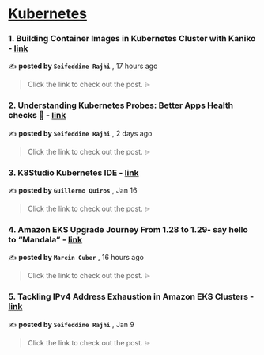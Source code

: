 
<h1><a href=https://medium.com/tag/kubernetes/recommended target="_blank" rel="noopener noreferrer">Kubernetes</a></h1>
<h3>1. Building Container Images in Kubernetes Cluster with Kaniko - <a href=https://medium.com/@seifeddinerajhi/building-container-images-in-kubernetes-cluster-with-kaniko-1cdba6d89962?source=tag_recommended_feed---------0-84----------kubernetes----------17d88e2f_7273_4be8_aeba_c26b0e67629c------- target="_blank" rel="noopener noreferrer">link</a></h3>

✍️ **posted by `Seifeddine Rajhi`** <date> , 17 hours ago</date>

<blockquote>Click the link to check out the post. ⌲</blockquote>

<h3>2. Understanding Kubernetes Probes: Better Apps Health checks 🌁 - <a href=https://medium.com/itnext/understanding-kubernetes-probes-better-apps-health-checks-3a057341371a?source=tag_recommended_feed---------1-107----------kubernetes----------17d88e2f_7273_4be8_aeba_c26b0e67629c------- target="_blank" rel="noopener noreferrer">link</a></h3>

✍️ **posted by `Seifeddine Rajhi`** <date> , 2 days ago</date>

<blockquote>Click the link to check out the post. ⌲</blockquote>

<h3>3. K8Studio Kubernetes IDE - <a href=https://medium.com/itnext/k8studio-kubernetes-ide-3e2979457b9e?source=tag_recommended_feed---------2-85----------kubernetes----------17d88e2f_7273_4be8_aeba_c26b0e67629c------- target="_blank" rel="noopener noreferrer">link</a></h3>

✍️ **posted by `Guillermo Quiros`** <date> , Jan 16</date>

<blockquote>Click the link to check out the post. ⌲</blockquote>

<h3>4. Amazon EKS Upgrade Journey From 1.28 to 1.29- say hello to “Mandala” - <a href=https://medium.com/@marcincuber/amazon-eks-upgrade-journey-from-1-28-to-1-29-say-hello-to-mandala-858ae0579f4f?source=tag_recommended_feed---------3-84----------kubernetes----------17d88e2f_7273_4be8_aeba_c26b0e67629c------- target="_blank" rel="noopener noreferrer">link</a></h3>

✍️ **posted by `Marcin Cuber`** <date> , 16 hours ago</date>

<blockquote>Click the link to check out the post. ⌲</blockquote>

<h3>5. Tackling IPv4 Address Exhaustion in Amazon EKS Clusters - <a href=https://medium.com/itnext/tackling-ipv4-address-exhaustion-in-amazon-eks-clusters-1ec8a2dc0c30?source=tag_recommended_feed---------4-107----------kubernetes----------17d88e2f_7273_4be8_aeba_c26b0e67629c------- target="_blank" rel="noopener noreferrer">link</a></h3>

✍️ **posted by `Seifeddine Rajhi`** <date> , Jan 9</date>

<blockquote>Click the link to check out the post. ⌲</blockquote>

